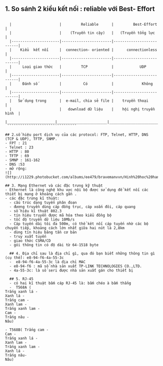 
## 1. So sánh 2 kiểu kết nối : reliable  với Best- Effort

``````````````````````````````````
  
  |                      |         Reliable      |         Best-Effort      |
  |                      |    (Truyền tin cậy)   |   (Truyền tổng lực       |
  |----------------------|-----------------------|--------------------------|
  |    Kiểu  kết nối     |  connection- oriented |      connectionless      |  
  |----------------------|-----------------------|--------------------------|
  |     Loại giao thức   |         TCP           |            UDP           |
  |----------------------|-----------------------|--------------------------|
  |     Đánh số          |          Có           |             Không        |
  |----------------------|-----------------------|--------------------------|
  |   Sử dụng trong      |  e-mail, chia sẻ file |    truyền thoại          |
  |                      |   download dữ liệu    |    hội nghị truyền hình  |
  |______________________|_______________________|__________________________|
 ```````````````````````````````` 

## 2.số hiệu port dịch vụ của các protocol: FTP, Telnet, HTTP, DNS (TCP & UDP), TFTP, SNMP.
- FPT : 21
- Telnet : 23
- HTTP : 80
- TFTP : 69
- SMNP : 161-162
- DNS :53
- mở rộng:
![](http://i1229.photobucket.com/albums/ee479/bravemanvvn/Hinh%20hoc%20hanh/Common_ports2.jpg)

## 3. Mạng Ethernet và các đặc trưng kỹ thuật 
- Ethernet là công nghệ khu vực nội bộ được sử dụng để kết nối các thiết bị mạng ở khoảng cách gần .
- các đặc trưng kĩ thuật:
  - cấu trúc dạng tuyến phân đoạn
  - đương truyền dùng cáp đồng trục, cáp xoắn đôi, cáp quang
  - số hiệu kĩ thuật 802.3
  - tín hiệu truyền được mã hóa theo kiểu đồng bộ 
  - tốc độ truyền dữ liệu 10Mb/s
  - Cáp tuyến dài tôi đa 500m, có thể kêt nối cáp tuyến nhờ các bộ chuyển tiếp, khoảng cách lớn nhất giữa hai nút là 2,8km
  - dùng tín hiệu băng tần cơ bản
  - truy xuất tuyến
  - giao thức CSMA/CD
  - gói thông tin có độ dài từ 64-1518 byte
  
  ## 4. Địa chỉ sau là địa chỉ gì, qua đó bạn biết những thông tin gì (cụ thể): e8-94-f6-4a-55-3c
  -  e8-94-f6-4a-55-3c là địa chỉ MAC
  - e8-94-f6 : mã số nhà sản xuất TP-LINK TECHNOLOGIES CO.,LTD.
  - 4a-55-3c: là số seri được nhà sản xuất gán cho thiết bị
  
  ## 5. RJ-45
  - có hai kĩ thuật bấm cáp RJ-45 là: bấm chéo à bấm thẳng
  -  T568A (
Trắng xanh lá -
Xanh lá -
Trắng cam -
Xanh lam -
Trắng xanh lam -
Cam -
Trắng nâu -
Nâu)

- T568B( Trắng cam -
Cam -
Trắng xanh lá -
Xanh lam - 
Trắng xanh lam -
Xanh lá -
Trắng nâu-
Nâu)
  
